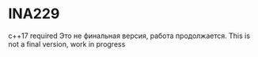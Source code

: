 # INA229
c++17 required
Это не финальная версия, работа продолжается.
This is not a final version, work in progress
